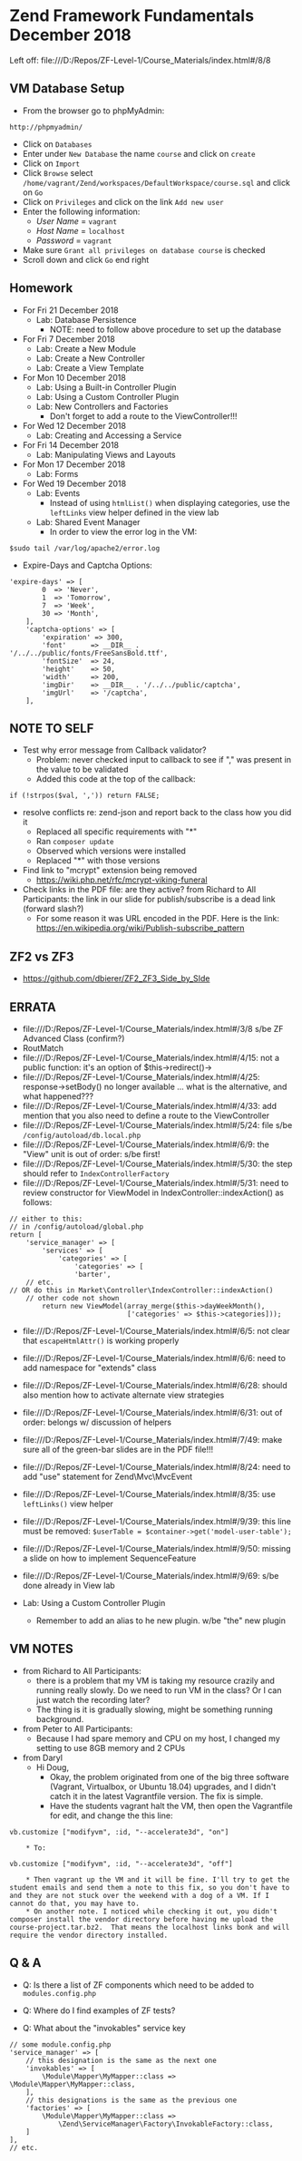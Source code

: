 # Zend Framework Fundamentals December 2018

Left off: file:///D:/Repos/ZF-Level-1/Course_Materials/index.html#/8/8

## VM Database Setup
* From the browser go to phpMyAdmin:
```
http://phpmyadmin/
```
* Click on `Databases`
* Enter under `New Database` the name `course` and click on `create`
* Click on `Import`
* Click `Browse` select `/home/vagrant/Zend/workspaces/DefaultWorkspace/course.sql` and click on `Go`
* Click on `Privileges` and click on the link `Add new user`
* Enter the following information:
    * *User Name* = `vagrant`
    * *Host Name* = `localhost`
    * *Password*  = `vagrant`
* Make sure `Grant all privileges on database course` is checked
* Scroll down and click `Go` end right

## Homework
* For Fri 21 December 2018
  * Lab: Database Persistence
    * NOTE: need to follow above procedure to set up the database
* For Fri 7 December 2018
  * Lab: Create a New Module
  * Lab: Create a New Controller
  * Lab: Create a View Template
* For Mon 10 December 2018
  * Lab: Using a Built-in Controller Plugin
  * Lab: Using a Custom Controller Plugin
  * Lab: New Controllers and Factories
    * Don't forget to add a route to the ViewController!!!
* For Wed 12 December 2018
  * Lab: Creating and Accessing a Service
* For Fri 14 December 2018
  * Lab: Manipulating Views and Layouts
* For Mon 17 December 2018
  * Lab: Forms
* For Wed 19 December 2018
  * Lab: Events
    * Instead of using `htmlList()` when displaying categories, use the `leftLinks` view helper defined in the view lab
  * Lab: Shared Event Manager
    * In order to view the error log in the VM:
```
$sudo tail /var/log/apache2/error.log
```

* Expire-Days and Captcha Options:
```
'expire-days' => [
        0  => 'Never',
        1  => 'Tomorrow',
        7  => 'Week',
        30 => 'Month',
    ],
    'captcha-options' => [
        'expiration' => 300,
        'font'      => __DIR__ . '/../../public/fonts/FreeSansBold.ttf',
        'fontSize'  => 24,
        'height'    => 50,
        'width'     => 200,
        'imgDir'    => __DIR__ . '/../../public/captcha',
        'imgUrl'    => '/captcha',
    ],
```

## NOTE TO SELF
* Test why error message from Callback validator?
  * Problem: never checked input to callback to see if "," was present in the value to be validated
  * Added this code at the top of the callback:
```
if (!strpos($val, ',')) return FALSE;
```
* resolve conflicts re: zend-json and report back to the class how you did it
  * Replaced all specific requirements with "*"
  * Ran `composer update`
  * Observed which versions were installed
  * Replaced "*" with those versions
* Find link to "mcrypt" extension being removed
  * https://wiki.php.net/rfc/mcrypt-viking-funeral
* Check links in the PDF file: are they active? from Richard to All Participants: the link in our slide for publish/subscribe is a dead link (forward slash?)
  * For some reason it was URL encoded in the PDF.  Here is the link: https://en.wikipedia.org/wiki/Publish-subscribe_pattern

## ZF2 vs ZF3
* https://github.com/dbierer/ZF2_ZF3_Side_by_SIde

## ERRATA
* file:///D:/Repos/ZF-Level-1/Course_Materials/index.html#/3/8 s/be ZF Advanced Class (confirm?)
* RoutMatch
* file:///D:/Repos/ZF-Level-1/Course_Materials/index.html#/4/15: not a public function: it's an option of $this->redirect()->
* file:///D:/Repos/ZF-Level-1/Course_Materials/index.html#/4/25: response->setBody() no longer available ... what is the alternative, and what happened???
* file:///D:/Repos/ZF-Level-1/Course_Materials/index.html#/4/33: add mention that you also need to define a route to the ViewController
* file:///D:/Repos/ZF-Level-1/Course_Materials/index.html#/5/24: file s/be `/config/autoload/db.local.php`
* file:///D:/Repos/ZF-Level-1/Course_Materials/index.html#/6/9:  the "View" unit is out of order: s/be first!
* file:///D:/Repos/ZF-Level-1/Course_Materials/index.html#/5/30: the step should refer to `IndexControllerFactory`
* file:///D:/Repos/ZF-Level-1/Course_Materials/index.html#/5/31: need to review constructor for ViewModel in IndexController::indexAction() as follows:
```
// either to this:
// in /config/autoload/global.php
return [
    'service_manager' => [
        'services' => [
            'categories' => [
                'categories' => [
				'barter',
    // etc.
// OR do this in Market\Controller\IndexController::indexAction()
    // other code not shown
        return new ViewModel(array_merge($this->dayWeekMonth(),
                             ['categories' => $this->categories]));
```
* file:///D:/Repos/ZF-Level-1/Course_Materials/index.html#/6/5: not clear that `escapeHtmlAttr()` is working properly
* file:///D:/Repos/ZF-Level-1/Course_Materials/index.html#/6/6: need to add namespace for "extends" class
* file:///D:/Repos/ZF-Level-1/Course_Materials/index.html#/6/28: should also mention how to activate alternate view strategies
* file:///D:/Repos/ZF-Level-1/Course_Materials/index.html#/6/31: out of order: belongs w/ discussion of helpers
* file:///D:/Repos/ZF-Level-1/Course_Materials/index.html#/7/49: make sure all of the green-bar slides are in the PDF file!!!
* file:///D:/Repos/ZF-Level-1/Course_Materials/index.html#/8/24: need to add "use" statement for Zend\Mvc\MvcEvent
* file:///D:/Repos/ZF-Level-1/Course_Materials/index.html#/8/35: use `leftLinks()` view helper
* file:///D:/Repos/ZF-Level-1/Course_Materials/index.html#/9/39: this line must be removed: `$userTable = $container->get('model-user-table');`
* file:///D:/Repos/ZF-Level-1/Course_Materials/index.html#/9/50: missing a slide on how to implement SequenceFeature
* file:///D:/Repos/ZF-Level-1/Course_Materials/index.html#/9/69: s/be done already in View lab

* Lab: Using a Custom Controller Plugin
  * Remember to add an alias to he new plugin. w/be "the" new plugin

## VM NOTES
* from Richard to All Participants:
    * there is a problem that my VM is taking my resource crazily and running really slowly. Do we need to run VM in the class? Or I can just watch the recording later?
    * The thing is it is gradually slowing, might be something running background.
* from Peter to All Participants:
    * Because I had spare memory and CPU on my host, I changed my setting to use 8GB memory and 2 CPUs
* from Daryl
    * Hi Doug,
        * Okay, the problem originated from one of the big three software (Vagrant, Virtualbox, or Ubuntu 18.04) upgrades, and I didn't catch it in the latest Vagrantfile version. The fix is simple.
        * Have the students vagrant halt the VM, then open the Vagrantfile for edit, and change the this line:
```
vb.customize ["modifyvm", :id, "--accelerate3d", "on"]
```
        * To:
```
vb.customize ["modifyvm", :id, "--accelerate3d", "off"]
```
        * Then vagrant up the VM and it will be fine. I'll try to get the student emails and send them a note to this fix, so you don't have to and they are not stuck over the weekend with a dog of a VM. If I cannot do that, you may have to.
        * On another note. I noticed while checking it out, you didn't composer install the vendor directory before having me upload the course-project.tar.bz2.  That means the localhost links bonk and will require the vendor directory installed.

## Q & A
* Q: Is there a list of ZF components which need to be added to `modules.config.php`

* Q: Where do I find examples of ZF tests?

* Q: What about the "invokables" service key
```
// some module.config.php
'service_manager' => [
    // this designation is the same as the next one
    'invokables' => [
        \Module\Mapper\MyMapper::class => \Module\Mapper\MyMapper::class,
    ],
    // this designations is the same as the previous one
    'factories' => [
        \Module\Mapper\MyMapper::class =>
            \Zend\ServiceManager\Factory\InvokableFactory::class,
    ]
],
// etc.
```
